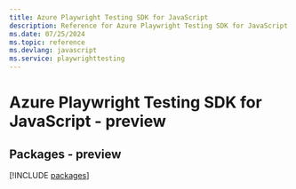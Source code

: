 ```yaml
---
title: Azure Playwright Testing SDK for JavaScript
description: Reference for Azure Playwright Testing SDK for JavaScript
ms.date: 07/25/2024
ms.topic: reference
ms.devlang: javascript
ms.service: playwrighttesting
---
```

# Azure Playwright Testing SDK for JavaScript - preview
## Packages - preview
[!INCLUDE [packages](playwright-testing-index.md)]